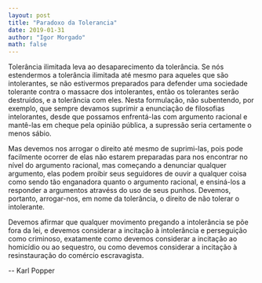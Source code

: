 ```yaml
---
layout: post
title: "Paradoxo da Tolerancia"
date: 2019-01-31
author: "Igor Morgado"
math: false
---
```


Tolerância ilimitada leva ao desaparecimento da tolerância. Se nós estendermos a tolerância ilimitada até mesmo para aqueles que são intolerantes, se não estivermos preparados para defender uma sociedade tolerante contra o massacre dos intolerantes, então os tolerantes serão destruídos, e a tolerância com eles. Nesta formulação, não subentendo, por exemplo, que sempre devamos suprimir a enunciação de filosofias intelorantes, desde que possamos enfrentá-las com argumento racional e mantê-las em cheque pela opinião pública, a supressão seria certamente o menos sábio.

Mas devemos nos arrogar o direito até mesmo de suprimi-las, pois pode facilmente ocorrer de elas não estarem preparadas para nos encontrar no nível do argumento racional, mas começando a denunciar qualquer argumento, elas podem proibir seus seguidores de ouvir a qualquer coisa como sendo tão enganadora quanto o argumento racional, e ensiná-los a responder a argumentos atravéss do uso de seus punhos. Devemos, portanto, arrogar-nos, em nome da tolerância, o direito de não tolerar o intolerante.

Devemos afirmar que qualquer movimento pregando a intolerância se põe fora da lei, e devemos considerar a incitação à intolerância e perseguição como criminoso, exatamente como devemos considerar a incitação ao homicídio ou ao sequestro, ou como devemos considerar a incitação à resinstauração do comércio escravagista.

-- Karl Popper
